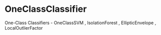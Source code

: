 # OneClassClassifier
One-Class Classifiers - OneClassSVM , IsolationForest , EllipticEnvelope , LocalOutlierFactor
